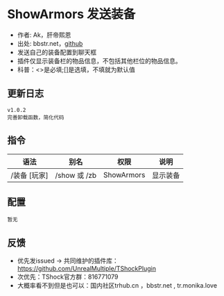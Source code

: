 # ShowArmors 发送装备

- 作者: Ak，肝帝熙恩
- 出处: bbstr.net，[github](https://github.com/yf836760/ShowArmors)
- 发送自己的装备配置到聊天框
- 插件仅显示装备栏的物品信息，不包括其他栏位的物品信息。
- 科普：<>是必填;[]是选填，不填就为默认值

## 更新日志

```
v1.0.2
完善卸载函数，简化代码
```

## 指令

| 语法           |   别名  |   权限         |   说明   |
| -------------- | :---------:| :------------: | :------: |
| /装备 [玩家]|/show 或 /zb|  ShowArmors  | 显示装备 |

## 配置

```
暂无
```

## 反馈
- 优先发issued -> 共同维护的插件库：https://github.com/UnrealMultiple/TShockPlugin
- 次优先：TShock官方群：816771079
- 大概率看不到但是也可以：国内社区trhub.cn ，bbstr.net , tr.monika.love